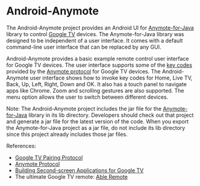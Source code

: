 Android-Anymote
===============

<p>The Android-Anymote project provides an Android UI for <a href="https://github.com/entertailion/Anymote-for-Java">Anymote-for-Java</a> library to control <a href="https://developers.google.com/tv/">Google TV</a> devices. 
The Anymote-for-Java library was designed to be independent of a user interface. It comes with a default command-line user interface that can be replaced by any GUI.</p>

<p>Android-Anymote provides a basic example remote control user interface for Google TV devices. 
The user interface supports some of the <a href="https://code.google.com/p/anymote-protocol/source/browse/proto/keycodes.proto">key codes</a> provided by the <a href="https://developers.google.com/tv/remote/docs/anymote">Anymote protocol</a> for Google TV devices.
The Android-Anymote user interface shows how to invoke key codes for Home, Live TV, Back, Up, Left, Right, Down and OK.
It also has a touch panel to navigate apps like Chrome. Zoom and scrolling gestures are also supported. 
The menu option allows the user to switch between different devices.</p>

<p>Note: The Android-Anymote project includes the jar file for the <a href="https://github.com/entertailion/Anymote-for-Java">Anymote-for-Java</a> library in its lib directory. 
Developers should check out that project and generate a jar file for the latest version of the code. 
When you export the Anymote-for-Java project as a jar file, do not include its lib directory since this project already includes those jar files.</p>

<p>References:
<ul>
<li><a href="https://developers.google.com/tv/remote/docs/pairing">Google TV Pairing Protocol</a></li>
<li><a href="https://code.google.com/p/anymote-protocol/">Anymote Protocol</a></li>
<li><a href="https://developers.google.com/tv/remote/docs/developing">Building Second-screen Applications for Google TV</a></li>
<li>The ultimate Google TV remote: <a href="https://play.google.com/store/apps/details?id=com.entertailion.android.remote">Able Remote</a></li>
</ul>
</p>